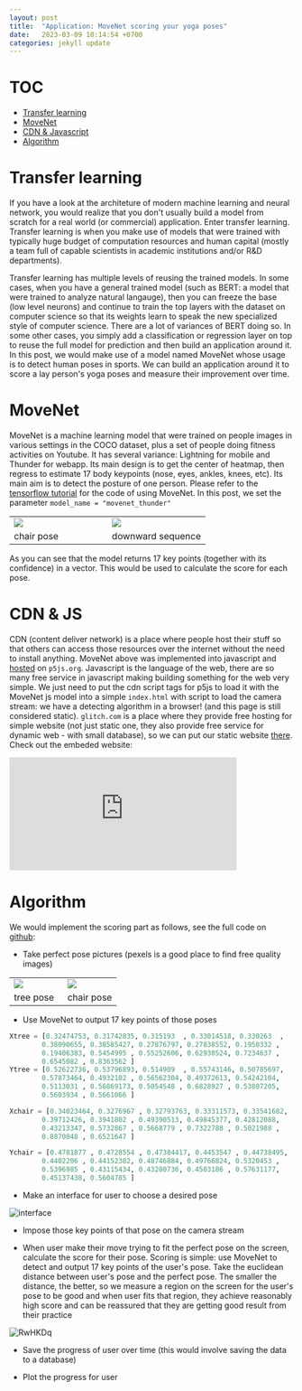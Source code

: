 ```yaml
---
layout: post
title:  "Application: MoveNet scoring your yoga poses"
date:   2023-03-09 10:14:54 +0700
categories: jekyll update
---
```


# TOC

- [Transfer learning](#transfer)
- [MoveNet](#move)
- [CDN & Javascript](#cdn)
- [Algorithm](#algo)


# Transfer learning

If you have a look at the architeture of modern machine learning and neural network, you would realize that you don't usually build a model from scratch for a real world (or commercial) application. Enter transfer learning. Transfer learning is when you make use of models that were trained with typically huge budget of computation resources and human capital (mostly a team full of capable scientists in academic institutions and/or R&D departments). 

Transfer learning has multiple levels of reusing the trained models. In some cases, when you have a general trained model (such as BERT: a model that were trained to analyze natural langauge), then you can freeze the base (low level neurons) and continue to train the top layers with the dataset on computer science so that its weights learn to speak the new specialized style of computer science. There are a lot of variances of BERT doing so. In some other cases, you simply add a classification or regression layer on top to reuse the full model for prediction and then build an application around it. In this post, we would make use of a model named MoveNet whose usage is to detect human poses in sports. We can build an application around it to score a lay person's yoga poses and measure their improvement over time.

# MoveNet

MoveNet is a machine learning model that were trained on people images in various settings in the COCO dataset, plus a set of people doing fitness activities on Youtube. It has several variance: Lightning for mobile and Thunder for webapp. Its main design is to get the center of heatmap, then regress to estimate 17 body keypoints (nose, eyes, ankles, knees, etc). Its main aim is to detect the posture of one person. Please refer to the [tensorflow tutorial]('https://colab.research.google.com/github/tensorflow/hub/blob/master/examples/colab/movenet.ipynb#scrollTo=KqtQzBCpIJ7Y') for the code of using MoveNet. In this post, we set the parameter `model_name = "movenet_thunder"`

<table>
    <tr>
        <td style="width:50%">
            <img src="https://user-images.githubusercontent.com/7457301/224217432-77aaeaaa-cb17-4b4c-9155-5b5a10e1245f.png">
        </td>
        <td style="width:50%">
            <img src="https://user-images.githubusercontent.com/7457301/224217450-885ccc30-b8c5-48dc-86e1-fabb76e9b74f.gif">
        </td>
    </tr>
    <tr>
        <td>chair pose</td>
        <td>downward sequence</td>
    </tr>
</table>

As you can see that the model returns 17 key points (together with its confidence) in a vector. This would be used to calculate the score for each pose.

# CDN & JS

CDN (content deliver network) is a place where people host their stuff so that others can access those resources over the internet without the need to install anything. MoveNet above was implemented into javascript and [hosted]('https://editor.p5js.org/codingtrain/sketches/T7UDm7dBP') on `p5js.org`. Javascript is the language of the web, there are so many free service in javascript making building something for the web very simple. We just need to put the cdn script tags for p5js to load it with the MoveNet js model into a simple `index.html` with script to load the camera stream: we have a detecting algorithm in a browser! (and this page is still considered static). `glitch.com` is a place where they provide free hosting for simple website (not just static one, they also provide free service for dynamic web - with small database), so we can put our static website [there](https://foremost-abalone-linen.glitch.me). Check out the embeded website:

<embed type="text/html" src="https://foremost-abalone-linen.glitch.me"  width="80%" height="200">

# Algorithm

We would implement the scoring part as follows, see the full code on [github]('https://github.com/ayaderaghul/yoga/blob/main/README.md'):

- Take perfect pose pictures (pexels is a good place to find free quality images)


<table>
    <tr>
        <td style="width:50%">
            <img src="https://user-images.githubusercontent.com/7457301/224223750-e23372c9-69bc-4b2d-a30c-07f009dfa917.jpg">
        </td>
        <td style="width:50%">
            <img src="https://user-images.githubusercontent.com/7457301/224223795-fe711c33-c047-485a-a54d-2ec7a5c57169.jpg">
        </td>
    </tr>
    <tr>
        <td>tree pose</td>
        <td>chair pose</td>
    </tr>
</table>


- Use MoveNet to output 17 key points of those poses




```python
Xtree = [0.32474753, 0.31742835, 0.315193  , 0.33014518, 0.330263  ,
        0.38090655, 0.38585427, 0.27876797, 0.27838552, 0.1950332 ,
        0.19406383, 0.5454995 , 0.55252606, 0.62930524, 0.7234637 ,
        0.6545082 , 0.8363562 ]
Ytree = [0.52622736, 0.53796893, 0.514909  , 0.55743146, 0.50785697,
        0.57873464, 0.4932102 , 0.56562304, 0.49372613, 0.54242104,
        0.5113031 , 0.56869173, 0.5054548 , 0.6828927 , 0.53807205,
        0.5603934 , 0.5661066 ]

Xchair = [0.34023464, 0.3276967 , 0.32793763, 0.33311573, 0.33541682,
        0.39712426, 0.3941802 , 0.49390513, 0.49845377, 0.42812088,
        0.43213347, 0.5732867 , 0.5668779 , 0.7322788 , 0.5021988 ,
        0.8870048 , 0.6521647 ]

Ychair = [0.4781877 , 0.4728554 , 0.47384417, 0.4453547 , 0.44738495,
        0.4402206 , 0.44152382, 0.48746884, 0.49766824, 0.5320453 ,
        0.5396985 , 0.43115434, 0.43280736, 0.4503186 , 0.57631177,
        0.45137438, 0.5604785 ]
```


- Make an interface for user to choose a desired pose

![interface](https://user-images.githubusercontent.com/7457301/224224203-507d92d3-600f-466e-ae88-4288e6a4b1ec.png)

- Impose those key points of that pose on the camera stream

- When user make their move trying to fit the perfect pose on the screen, calculate the score for their pose. Scoring is simple: use MoveNet to detect and output 17 key points of the user's pose. Take the euclidean distance between user's pose and the perfect pose. The smaller the distance, the better, so we measure a region on the screen for the user's pose to be good and when user fits that region, they achieve reasonably high score and can be reassured that they are getting good result from their practice

![RwHKDq](https://user-images.githubusercontent.com/7457301/224245206-d4581ade-052c-419a-90cc-70ba61d42627.gif)

- Save the progress of user over time (this would involve saving the data to a database)

- Plot the progress for user


```python

```
